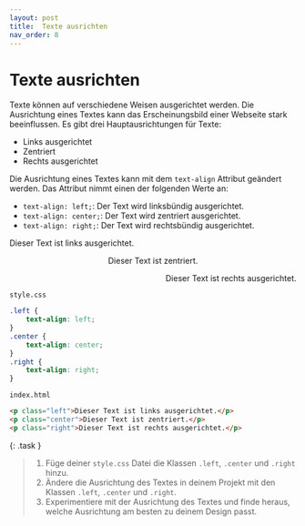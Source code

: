 ```yaml
---
layout: post
title:  Texte ausrichten
nav_order: 8
---
```


# Texte ausrichten

Texte können auf verschiedene Weisen ausgerichtet werden. Die Ausrichtung eines Textes kann das Erscheinungsbild einer Webseite stark beeinflussen. Es gibt drei Hauptausrichtungen für Texte:
- Links ausgerichtet
- Zentriert
- Rechts ausgerichtet

Die Ausrichtung eines Textes kann mit dem `text-align` Attribut geändert werden. Das Attribut nimmt einen der folgenden Werte an:
- `text-align: left;`: Der Text wird linksbündig ausgerichtet.
- `text-align: center;`: Der Text wird zentriert ausgerichtet.
- `text-align: right;`: Der Text wird rechtsbündig ausgerichtet.

<div class="code-example">
<style>
.left {
    text-align: left;
}
.center {
    text-align: center;
}
.right {
    text-align: right;
}
</style>

<p class="left">Dieser Text ist links ausgerichtet.</p>
<p class="center">Dieser Text ist zentriert.</p>
<p class="right">Dieser Text ist rechts ausgerichtet.</p>
</div>

`style.css`
```css
.left {
    text-align: left;
}
.center {
    text-align: center;
}
.right {
    text-align: right;
}
```

`index.html`
```html
<p class="left">Dieser Text ist links ausgerichtet.</p>
<p class="center">Dieser Text ist zentriert.</p>
<p class="right">Dieser Text ist rechts ausgerichtet.</p>
```

{: .task }
> 1. Füge deiner `style.css` Datei die Klassen `.left`, `.center` und `.right` hinzu.
> 2. Ändere die Ausrichtung des Textes in deinem Projekt mit den Klassen `.left`, `.center` und `.right`.
> 3. Experimentiere mit der Ausrichtung des Textes und finde heraus, welche Ausrichtung am besten zu deinem Design passt.